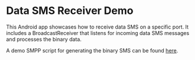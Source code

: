 # Data SMS Receiver Demo

This Android app showcases how to receive data SMS on a specific port. 
It includes a BroadcastReceiver that listens for incoming data SMS messages and processes the binary data.

A demo SMPP script for generating the binary SMS can be found [here](https://gist.github.com/yusufk/c95b23a8c1f63d4c0aeadc7217e381aa).
